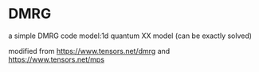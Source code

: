 # DMRG
a simple DMRG code 
model:1d quantum XX model (can be exactly solved)

modified from https://www.tensors.net/dmrg and https://www.tensors.net/mps


